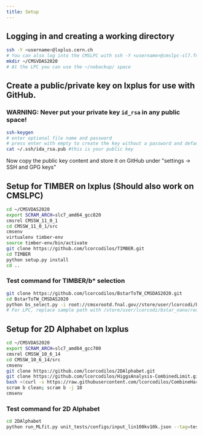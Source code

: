 ```yaml
---
title: Setup
---
```


## Logging in and creating a working directory
```bash
ssh -Y <username>@lxplus.cern.ch
# You can also log into the CMSLPC with ssh -Y <username>@cmslpc-sl7.fnal.gov
mkdir ~/CMSVDAS2020
# At the LPC you can use the ~/nobackup/ space 
```


## Create a public/private key on lxplus for use with GitHub.
### WARNING: Never put your private key `id_rsa` in any public space!
```bash
ssh-keygen
# enter optional file name and password
# press enter with empty to create the key without a password and default name
cat ~/.ssh/ida_rsa.pub #this is your public key
```
Now copy the public key content and store it on GitHub under "settings -> SSH and GPG keys"


## Setup for TIMBER on lxplus (Should also work on CMSLPC)
```bash
cd ~/CMSVDAS2020
export SCRAM_ARCH=slc7_amd64_gcc820
cmsrel CMSSW_11_0_1
cd CMSSW_11_0_1/src
cmsenv
virtualenv timber-env
source timber-env/bin/activate
git clone https://github.com/lcorcodilos/TIMBER.git
cd TIMBER
python setup.py install
cd ..
```

### Test command for TIMBER/b* selection
```bash
git clone https://github.com/lcorcodilos/BstarToTW_CMSDAS2020.git
cd BstarToTW_CMSDAS2020
python bs_select.py -i root://cmsxrootd.fnal.gov//store/user/lcorcodi/bstar_nano/rootfiles/BprimeLH1200_bstar16.root -y 16
# For LPC, replace sample path with /store/user/lcorcodi/bstar_nano/rootfiles/BprimeLH1200_bstar16.root
```


## Setup for 2D Alphabet on lxplus 
```bash
cd ~/CMSVDAS2020
export SCRAM_ARCH=slc7_amd64_gcc700
cmsrel CMSSW_10_6_14
cd CMSSW_10_6_14/src
cmsenv
git clone https://github.com/lcorcodilos/2DAlphabet.git
git clone https://github.com/lcorcodilos/HiggsAnalysis-CombinedLimit.git HiggsAnalysis/CombinedLimit/
bash <(curl -s https://raw.githubusercontent.com/lcorcodilos/CombineHarvester/master/CombineTools/scripts/sparse-checkout-ssh.sh)
scram b clean; scram b -j 10
cmsenv
```

### Test command for 2D Alphabet
```bash
cd 2DAlphabet
python run_MLfit.py unit_tests/configs/input_lin100kv10k.json --tag=test
```
